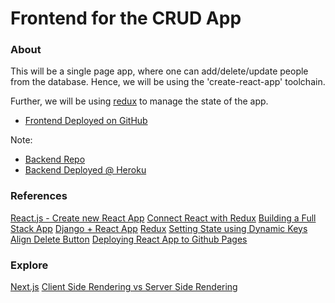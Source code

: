 # Frontend for the CRUD App

### About

This will be a single page app, where one can add/delete/update people from the database.
Hence, we will be using the 'create-react-app' toolchain.

Further, we will be using [redux](https://react-redux.js.org/) to manage the state of the app.

- [Frontend Deployed on GitHub](http://ayushxx7.github.io/crud-frontend)

Note:

- [Backend Repo](https://github.com/ayushxx7/crud)
- [Backend Deployed @ Heroku](https://crud-person-node.herokuapp.com/persons)

### References

[React.js - Create new React App](https://reactjs.org/docs/create-a-new-react-app.html)
[Connect React with Redux](https://react-redux.js.org/introduction/basic-tutorial#links)
[Building a Full Stack App](https://www.youtube.com/watch?v=GieYIzvdt2U&list=PLillGF-RfqbbRA-CIUxlxkUpbq0IFkX60&index=2)
[Django + React App](https://www.valentinog.com/blog/drf/#Django_REST_with_React_Django_and_React_together)
[Redux](https://www.youtube.com/watch?v=CVpUuw9XSjY)
[Setting State using Dynamic Keys](https://stackoverflow.com/questions/29280445/reactjs-setstate-with-a-dynamic-key-name)
[Align Delete Button](https://stackoverflow.com/questions/6632340/place-a-button-right-aligned)
[Deploying React App to Github Pages](https://github.com/gitname/react-gh-pages)

### Explore

[Next.js](https://nextjs.org/learn/basics/create-nextjs-app/setup)
[Client Side Rendering vs Server Side Rendering](https://www.toptal.com/front-end/client-side-vs-server-side-pre-rendering)
